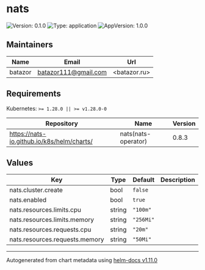 # nats

![Version: 0.1.0](https://img.shields.io/badge/Version-0.1.0-informational?style=flat-square) ![Type: application](https://img.shields.io/badge/Type-application-informational?style=flat-square) ![AppVersion: 1.0.0](https://img.shields.io/badge/AppVersion-1.0.0-informational?style=flat-square)

## Maintainers

| Name | Email | Url |
| ---- | ------ | --- |
| batazor | <batazor111@gmail.com> | <batazor.ru> |

## Requirements

Kubernetes: `>= 1.28.0 || >= v1.28.0-0`

| Repository | Name | Version |
|------------|------|---------|
| https://nats-io.github.io/k8s/helm/charts/ | nats(nats-operator) | 0.8.3 |

## Values

| Key | Type | Default | Description |
|-----|------|---------|-------------|
| nats.cluster.create | bool | `false` |  |
| nats.enabled | bool | `true` |  |
| nats.resources.limits.cpu | string | `"100m"` |  |
| nats.resources.limits.memory | string | `"256Mi"` |  |
| nats.resources.requests.cpu | string | `"20m"` |  |
| nats.resources.requests.memory | string | `"50Mi"` |  |

----------------------------------------------
Autogenerated from chart metadata using [helm-docs v1.11.0](https://github.com/norwoodj/helm-docs/releases/v1.11.0)
